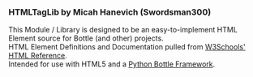 ### HTMLTagLib by Micah Hanevich (Swordsman300) <br>
This Module / Library is designed to be an easy-to-implement HTML Element source for Bottle (and other) projects. <br>
HTML Element Definitions and Documentation pulled from [W3Schools' HTML Reference](https://www.w3schools.com/tags/default.asp). <br>
Intended for use with HTML5 and a [Python Bottle Framework](https://bottlepy.org/docs/dev/).
